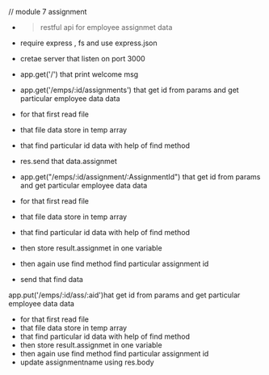 // module 7 assignment

- > restful api for employee assignmet data
- require express , fs and use express.json
- cretae server that listen on port 3000
- app.get('/') that print welcome msg


- app.get('/emps/:id/assignments') that get id from params and get particular employee data data
- for that first read file
- that file data store in temp array
- that find particular id data with help of find method
- res.send that data.assignmet

- app.get("/emps/:id/assignment/:AssignmentId") that get id from params and get particular employee data data
- for that first read file
- that file data store in temp array
- that find particular id data with help of find method
- then store result.assignmet in one variable
- then again use find method find particular assignment id
- send that find data


app.put('/emps/:id/ass/:aid')hat get id from params and get particular employee data data
- for that first read file
- that file data store in temp array
- that find particular id data with help of find method
- then store result.assignmet in one variable
- then again use find method find particular assignment id
- update assignmentname using res.body
